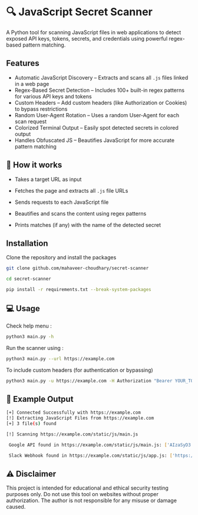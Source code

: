 
# 🔍 JavaScript Secret Scanner

A Python tool for scanning JavaScript files in web applications to detect exposed API keys, tokens, secrets, and credentials using powerful regex-based pattern matching.

## Features

- Automatic JavaScript Discovery – Extracts and scans all `.js` files linked in a web page
- Regex-Based Secret Detection – Includes 100+ built-in regex patterns for various API keys and tokens
- Custom Headers – Add custom headers (like Authorization or Cookies) to bypass restrictions
- Random User-Agent Rotation – Uses a random User-Agent for each scan request
- Colorized Terminal Output – Easily spot detected secrets in colored output
- Handles Obfuscated JS – Beautifies JavaScript for more accurate pattern matching


## 🧠 How it works

- Takes a target URL as input

- Fetches the page and extracts all `.js` file URLs

- Sends requests to each JavaScript file

- Beautifies and scans the content using regex patterns

- Prints matches (if any) with the name of the detected secret
## Installation

Clone the repository and install the packages 

```bash
git clone github.com/mahaveer-choudhary/secret-scanner
```
```bash
cd secret-scanner
```
```bash
pip install -r requirements.txt --break-system-packages
```

## 💻 Usage
Check help menu : 
```bash
python3 main.py -h
```
Run the scanner using : 

```bash
python3 main.py --url https://example.com
```

To include custom headers (for authentication or bypassing)
```bash
python3 main.py -u https://example.com -H Authorization "Bearer YOUR_TOKEN"
```

## 🧩 Example Output 
```bash
[+] Connected Successfully with https://example.com
[!] Extracting JavaScript Files from https://example.com
[+] 3 file(s) found

[!] Scanning https://example.com/static/js/main.js

 Google API found in https://example.com/static/js/main.js: ['AIzaSyD3...']

 Slack Webhook found in https://example.com/static/js/app.js: ['https://hooks.slack.com/services/...']

```
## ⚠️ Disclaimer

This project is intended for educational and ethical security testing purposes only.
Do not use this tool on websites without proper authorization.
The author is not responsible for any misuse or damage caused.
